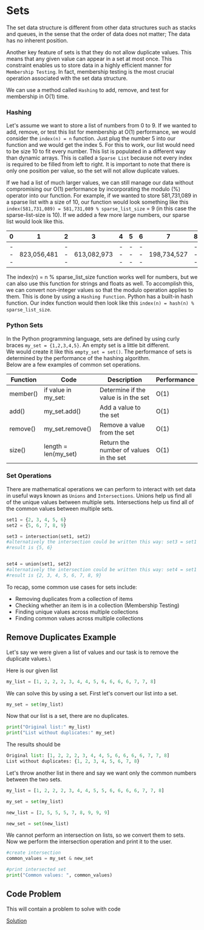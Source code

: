 # Sets

The set data structure is different from other data structures such as stacks and queues, 
in the sense that the order of data does not matter; The data has no inherent position.

Another key feature of sets is that they do not allow duplicate values. 
This means that any given value can appear in a set at most once. 
This constraint enables us to store data in a highly efficient manner for `Membership Testing`. 
In fact, membership testing is the most crucial operation associated with the set data structure.

We can use a method called `Hashing` to add, remove, and test for membership in O(1) time.

### Hashing

Let's assume we want to store a list of numbers from 0 to 9. If we wanted to add, remove, 
or test this list for membership at O(1) performance, we would consider the ```index(n) = n``` function.
Just plug the number 5 into our function and we would get the index 5. For this to work, our list would need to be size 10
to fit every number. This list is populated in a different way than dynamic arrays. This is called a `Sparse List` because
not every index is required to be filled from left to right. It is important to note that there is only one position per value,
so the set will not allow duplicate values.

If we had a list of much larger values, we can still manage our data without compromising our O(1) performance by incorporating
the modulo (%) operator into our function. For example, if we wanted to store 581,731,089 in a sparse list with a size of 10,
our function would look something like this ```index(581,731,089) = 581,731,089 % sparse_list_size``` = 9 (in this case the sparse-list-size is 10).
If we added a few more large numbers, our sparse list would look like this. 

|   0   |   1   |   2   |   3   |   4   |   5   |   6   |   7   |   8   |   9   |
|  ---  |  ---  |  ---  |  ---  |  ---  |  ---  |  ---  |  ---  |  ---  |  ---  |
|  ---  |  823,056,481  |  ---  |  613,082,973  |  ---  |  ---  |  ---  |  198,734,527  |  ---  |  581,731,089  |

The index(n) = n % sparse_list_size function works well for numbers, but we can also use this function for strings and floats as well.
To accomplish this, we can convert non-integer values so that the modulo operation applies to them. This is done by using a `Hashing Function`. Python has a built-in hash function. Our index function would then look like this ```index(n) = hash(n) % sparse_list_size```.

### Python Sets

In the Python programming language, sets are defined by using curly braces ```my_set = {1,2,3,4,5}```.
An empty set is a little bit different.\
We would create it like this ```empty_set = set()```.
The performance of sets is determined by the performance of the hashing algorithm.\
Below are a few examples of common set operations.

| Function | Code | Description | Performance |
|  ---  |  ---  |  ---  |  ---  |
|  member()  |  if value in my_set:  |  Determine if the value is in the set  |  O(1) |
|  add()  |  my_set.add()  |  Add a value to the set  |  O(1)  |
|  remove()  |  my_set.remove()  |  Remove a value from the set  |  O(1)  |
|  size()  |  length = len(my_set)  |  Return the number of values in the set  |  O(1)  |

### Set Operations

There are mathematical operations we can perform to interact with set data in useful ways known as `Unions` and `Intersections`.
Unions help us find all of the unique values between multiple sets.
Intersections help us find all of the common values between multiple sets.

```Python
set1 = {2, 3, 4, 5, 6}
set2 = {5, 6, 7, 8, 9}

set3 = intersection(set1, set2)
#alternatively the intersection could be written this way: set3 = set1 & set2  
#result is {5, 6}


set4 = union(set1, set2)
#alternatively the intersection could be written this way: set4 = set1 | set2  
#result is {2, 3, 4, 5, 6, 7, 8, 9}
```

To recap, some common use cases for sets include:

* Removing duplicates from a collection of items
* Checking whether an item is in a collection (Membership Testing)
* Finding unique values across multiple collections
* Finding common values across multiple collections

## Remove Duplicates Example

Let's say we were given a list of values and our task is to remove the duplicate values.\ 

Here is our given list 
```Python
my_list = [1, 2, 2, 2, 3, 4, 4, 5, 6, 6, 6, 6, 7, 7, 8]
```

We can solve this by using a set. First let's convert our list into a set.

```Python
my_set = set(my_list)
```

Now that our list is a set, there are no duplicates.

```Python
print("Original list:" my_list)
print("List without duplicates:" my_set)
```

The results should be 

```Python
Original list: [1, 2, 2, 2, 3, 4, 4, 5, 6, 6, 6, 6, 7, 7, 8]
List without duplicates: {1, 2, 3, 4, 5, 6, 7, 8}
```

Let's throw another list in there and say we want only the common numbers between the two sets.

```Python
my_list = [1, 2, 2, 2, 3, 4, 4, 5, 5, 6, 6, 6, 6, 7, 7, 8]

my_set = set(my_list)

new_list = [2, 5, 5, 5, 7, 8, 9, 9, 9]

new_set = set(new_list)
```

We cannot perform an intersection on lists, so we convert them to sets.
Now we perform the intersection operation and print it to the user.

```Python
#create intersection
common_values = my_set & new_set

#print intersected set
print("Common values: ", common_values)
```

## Code Problem

This will contain a problem to solve with code

[Solution](set-solution.py)

